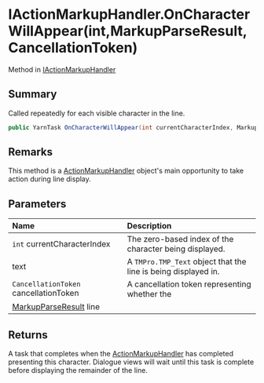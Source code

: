 # IActionMarkupHandler.OnCharacterWillAppear(int,MarkupParseResult,CancellationToken)

Method in [IActionMarkupHandler](/docs/api/csharp/yarn.unity.iactionmarkuphandler.md)

## Summary


Called repeatedly for each visible character in the line.


```csharp
public YarnTask OnCharacterWillAppear(int currentCharacterIndex, MarkupParseResult line, CancellationToken cancellationToken);
```

## Remarks

This method is a  [ActionMarkupHandler](yarn.unity.actionmarkuphandler.md) 
object's main opportunity to take action during line
display.

## Parameters

|Name|Description|
|:---|:---|
|`int` currentCharacterIndex|The zero-based index of the character being displayed.|
| text|A  `TMPro.TMP_Text`  object that the line is being displayed in.|
|`CancellationToken` cancellationToken|A cancellation token representing whether the|
|[MarkupParseResult](/docs/api/csharp/yarn.markup.markupparseresult.md) line||

## Returns

A task that completes when the  [ActionMarkupHandler](yarn.unity.actionmarkuphandler.md)  has completed presenting this
character. Dialogue views will wait until this task is complete
before displaying the remainder of the line.

